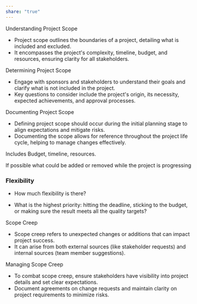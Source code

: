 ```yaml
---
share: "true"
---
```


Understanding Project Scope

- Project scope outlines the boundaries of a project, detailing what is included and excluded.
- It encompasses the project's complexity, timeline, budget, and resources, ensuring clarity for all stakeholders.

Determining Project Scope

- Engage with sponsors and stakeholders to understand their goals and clarify what is not included in the project.
- Key questions to consider include the project's origin, its necessity, expected achievements, and approval processes.

Documenting Project Scope

- Defining project scope should occur during the initial planning stage to align expectations and mitigate risks.
- Documenting the scope allows for reference throughout the project life cycle, helping to manage changes effectively.

Includes Budget, timeline, resources. 

If possible what could be added or removed while the project is progressing 

### Flexibility

- How much flexibility is there?
    
- What is the highest priority: hitting the deadline, sticking to the budget, or making sure the result meets all the quality targets?

Scope Creep

- Scope creep refers to unexpected changes or additions that can impact project success.
- It can arise from both external sources (like stakeholder requests) and internal sources (team member suggestions).

Managing Scope Creep

- To combat scope creep, ensure stakeholders have visibility into project details and set clear expectations.
- Document agreements on change requests and maintain clarity on project requirements to minimize risks.
